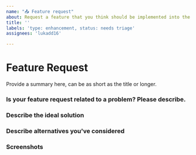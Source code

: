 ```yaml
---
name: "📤 Feature request"
about: Request a feature that you think should be implemented into the bot
title: ''
labels: 'type: enhancement, status: needs triage'
assignees: 'lukadd16'

---
```


# Feature Request

Provide a summary here, can be as short as the title or longer.

### Is your feature request related to a problem? Please describe.
<!-- A clear and concise description of what the problem is. Ex. I'm always frustrated when... -->

### Describe the ideal solution
<!-- A clear and concise description of what you want to happen. -->

### Describe alternatives you've considered
<!-- A clear and concise description of any alternative solutions or features you've considered. -->

### Screenshots
<!-- Add any other context/screenshots/videos about the feature request here. -->
